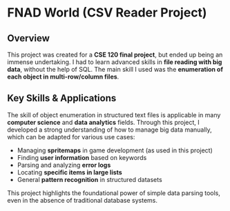 # FNAD World (CSV Reader Project)

## Overview

This project was created for a **CSE 120 final project**, but ended up being an immense undertaking. I had to learn advanced skills in **file reading with big data**, without the help of SQL. The main skill I used was the **enumeration of each object in multi-row/column files**.

## Key Skills & Applications

The skill of object enumeration in structured text files is applicable in many **computer science** and **data analytics** fields. Through this project, I developed a strong understanding of how to manage big data manually, which can be adapted for various use cases:

- Managing **spritemaps** in game development (as used in this project)
- Finding **user information** based on keywords
- Parsing and analyzing **error logs**
- Locating **specific items in large lists**
- General **pattern recognition** in structured datasets

This project highlights the foundational power of simple data parsing tools, even in the absence of traditional database systems.
